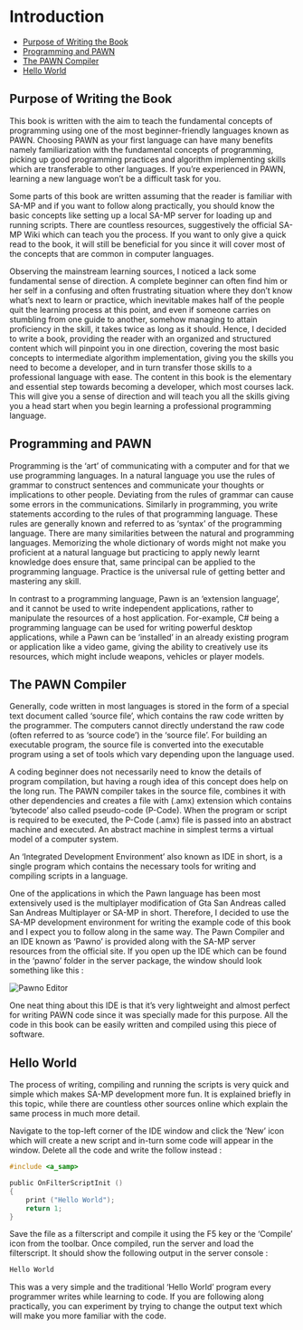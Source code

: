 # Introduction

- [Purpose of Writing the Book](#purpose-of-writing-the-book)
- [Programming and PAWN](#programming-and-pawn)
- [The PAWN Compiler](#the-pawn-compiler)
- [Hello World](#hello-world)

## Purpose of Writing the Book
This book is written with the aim to teach the fundamental concepts of programming using one of the most beginner-friendly languages known as PAWN. Choosing PAWN as your first language can have many benefits namely familiarization with the fundamental concepts of programming, picking up good programming practices and algorithm implementing skills which are transferable to other languages. If you’re experienced in PAWN, learning a new language won’t be a difficult task for you.

Some parts of this book are written assuming that the reader is familiar with SA-MP and if you want to follow along practically, you should know the basic concepts like setting up a local SA-MP server for loading up and running scripts. There are countless resources, suggestively the official SA-MP Wiki which can teach you the process. If you want to only give a quick read to the book, it will still be beneficial for you since it will cover most of the concepts that are common in computer languages.

Observing the mainstream learning sources, I noticed a lack some fundamental sense of direction. A complete beginner can often find him or her self in a confusing and often frustrating situation where they don’t know what’s next to learn or practice, which inevitable makes half of the people quit the learning process at this point, and even if someone carries on stumbling from one guide to another, somehow managing to attain proficiency in the skill, it takes twice as long as it should. Hence, I decided to write a book, providing the reader with an organized and structured content which will pinpoint you in one direction, covering the most basic concepts to intermediate algorithm implementation, giving you the skills you need to become a developer, and in turn transfer those skills to a professional language with ease. The content in this book is the elementary and essential step towards becoming a developer, which most courses lack. This will give you a sense of direction and will teach you all the skills giving you a head start when you begin learning a professional programming language.


## Programming and PAWN
Programming is the ‘art’ of communicating with a computer and for that we use programming languages. In a natural language you use the rules of grammar to construct sentences and communicate your thoughts or implications to other people. Deviating from the rules of grammar can cause some errors in the communications. Similarly in programming, you write statements according to the rules of that programming language. These rules are generally known and referred to as ‘syntax’ of the programming language. There are many similarities between the natural and programming languages. Memorizing the whole dictionary of words might not make you proficient at a natural language but practicing to apply newly learnt knowledge does ensure that, same principal can be applied to the programming language. Practice is the universal rule of getting better and mastering any skill. 

In contrast to a programming language, Pawn is an ‘extension language’, and it cannot be used to write independent applications, rather to manipulate the resources of a host application. For-example, C# being a programming language can be used for writing powerful desktop applications, while a Pawn can be ‘installed’ in an already existing program or application like a video game, giving the ability to creatively use its resources, which might include weapons, vehicles or player models.


## The PAWN Compiler
Generally, code written in most languages is stored in the form of a special text document called ‘source file’, which contains the raw code written by the programmer. The computers cannot directly understand the raw code (often referred to as ‘source code’) in the ‘source file’. For building an executable program, the source file is converted into the executable program using a set of tools which vary depending upon the language used. 

A coding beginner does not necessarily need to know the details of program compilation, but having a rough idea of this concept does help on the long run. The PAWN compiler takes in the source file, combines it with other dependencies and creates a file with (.amx) extension which contains ‘bytecode’ also called pseudo-code (P-Code). When the program or script is required to be executed, the P-Code (.amx) file is passed into an abstract machine and executed. An abstract machine in simplest terms a virtual model of a computer system.

An ‘Integrated Development Environment’ also known as IDE in short, is a single program which contains the necessary tools for writing and compiling scripts in a language.

One of the applications in which the Pawn language has been most extensively used is the multiplayer modification of Gta San Andreas called San Andreas Multiplayer or SA-MP in short. Therefore, I decided to use the SA-MP development environment for writing the example code of this book and I expect you to follow along in the same way. The Pawn Compiler and an IDE known as ‘Pawno’ is provided along with the SA-MP server resources from the official site. If you open up the IDE which can be found in the ‘pawno’ folder in the server package, the window should look something like this :

![Pawno Editor](https://i.imgur.com/dWx12w2.png)

One neat thing about this IDE is that it’s very lightweight and almost perfect for writing PAWN code since it was specially made for this purpose. All the code in this book can be easily written and compiled using this piece of software.


## Hello World
The process of writing, compiling and running the scripts is very quick and simple which makes SA-MP development more fun. It is explained briefly in this topic, while there are countless other sources online which explain the same process in much more detail.

Navigate to the top-left corner of the IDE window and click the ‘New’ icon which will create a new script and in-turn some code will appear in the window. Delete all the code and write the follow instead :
```c
#include <a_samp>

public OnFilterScriptInit ()
{
    print ("Hello World");
    return 1;
}
```
Save the file as a filterscript and compile it using the F5 key or the ‘Compile’ icon from the toolbar. Once compiled, run the server and load the filterscript. It should show the following output in the server console :
```c
Hello World
```
This was a very simple and the traditional ‘Hello World’ program every programmer writes while learning to code. If you are following along practically, you can experiment by trying to change the output text which will make you more familiar with the code. 
